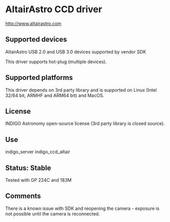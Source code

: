 # AltairAstro CCD driver

http://www.altairastro.com

## Supported devices

AltairAstro USB 2.0 and USB 3.0 devices supported by vendor SDK

This driver supports hot-plug (multiple devices).

## Supported platforms

This driver depends on 3rd party library and is supported on Linux (Intel 32/64 bit, ARMHF and ARM64 bit) and MacOS.

## License

INDIGO Astronomy open-source license (3rd party library is closed source).

## Use

indigo_server indigo_ccd_altair

## Status: Stable

Tested with GP 224C and 183M

## Comments

There is a known issue with SDK and reopening the camera - exposure is not possible until the camera is reconnected.
